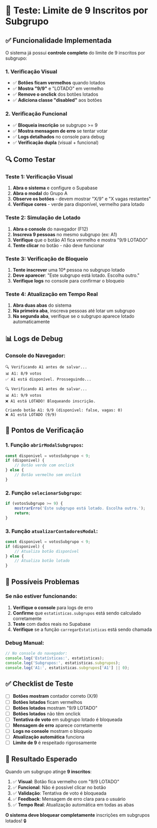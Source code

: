 # 🧪 Teste: Limite de 9 Inscritos por Subgrupo

## ✅ Funcionalidade Implementada

O sistema já possui **controle completo** do limite de 9 inscritos por subgrupo:

### 1. **Verificação Visual**
- ✅ **Botões ficam vermelhos** quando lotados
- ✅ **Mostra "9/9"** e "LOTADO" em vermelho
- ✅ **Remove o onclick** dos botões lotados
- ✅ **Adiciona classe "disabled"** aos botões

### 2. **Verificação Funcional**
- ✅ **Bloqueia inscrição** se subgrupo >= 9
- ✅ **Mostra mensagem de erro** se tentar votar
- ✅ **Logs detalhados** no console para debug
- ✅ **Verificação dupla** (visual + funcional)

## 🔍 Como Testar

### Teste 1: Verificação Visual
1. **Abra o sistema** e configure o Supabase
2. **Abra o modal** do Grupo A
3. **Observe os botões** - devem mostrar "X/9" e "X vagas restantes"
4. **Verifique cores** - verde para disponível, vermelho para lotado

### Teste 2: Simulação de Lotado
1. **Abra o console** do navegador (F12)
2. **Inscreva 9 pessoas** no mesmo subgrupo (ex: A1)
3. **Verifique** que o botão A1 fica vermelho e mostra "9/9 LOTADO"
4. **Tente clicar** no botão - não deve funcionar

### Teste 3: Verificação de Bloqueio
1. **Tente inscrever** uma 10ª pessoa no subgrupo lotado
2. **Deve aparecer**: "Este subgrupo está lotado. Escolha outro."
3. **Verifique logs** no console para confirmar o bloqueio

### Teste 4: Atualização em Tempo Real
1. **Abra duas abas** do sistema
2. **Na primeira aba**, inscreva pessoas até lotar um subgrupo
3. **Na segunda aba**, verifique se o subgrupo aparece lotado automaticamente

## 📊 Logs de Debug

### Console do Navegador:
```
🔍 Verificando A1 antes de salvar...
📊 A1: 8/9 votos
✅ A1 está disponível. Prosseguindo...

🔍 Verificando A1 antes de salvar...
📊 A1: 9/9 votos
❌ A1 está LOTADO! Bloqueando inscrição.

Criando botão A1: 9/9 (disponível: false, vagas: 0)
❌ A1 está LOTADO (9/9)
```

## 🎯 Pontos de Verificação

### 1. **Função `abrirModalSubgrupos`:**
```javascript
const disponivel = votosSubgrupo < 9;
if (disponivel) {
    // Botão verde com onclick
} else {
    // Botão vermelho sem onclick
}
```

### 2. **Função `selecionarSubgrupo`:**
```javascript
if (votosSubgrupo >= 9) {
    mostrarErro('Este subgrupo está lotado. Escolha outro.');
    return;
}
```

### 3. **Função `atualizarContadoresModal`:**
```javascript
const disponivel = votosSubgrupo < 9;
if (disponivel) {
    // Atualiza botão disponível
} else {
    // Atualiza botão lotado
}
```

## 🔧 Possíveis Problemas

### Se não estiver funcionando:

1. **Verifique o console** para logs de erro
2. **Confirme** que `estatisticas.subgrupos` está sendo calculado corretamente
3. **Teste** com dados reais no Supabase
4. **Verifique** se a função `carregarEstatisticas` está sendo chamada

### Debug Manual:
```javascript
// No console do navegador:
console.log('Estatísticas:', estatisticas);
console.log('Subgrupos:', estatisticas.subgrupos);
console.log('A1:', estatisticas.subgrupos['A1'] || 0);
```

## ✅ Checklist de Teste

- [ ] **Botões mostram** contador correto (X/9)
- [ ] **Botões lotados** ficam vermelhos
- [ ] **Botões lotados** mostram "9/9 LOTADO"
- [ ] **Botões lotados** não têm onclick
- [ ] **Tentativa de voto** em subgrupo lotado é bloqueada
- [ ] **Mensagem de erro** aparece corretamente
- [ ] **Logs no console** mostram o bloqueio
- [ ] **Atualização automática** funciona
- [ ] **Limite de 9** é respeitado rigorosamente

## 🎉 Resultado Esperado

Quando um subgrupo atinge **9 inscritos**:

1. ✅ **Visual**: Botão fica vermelho com "9/9 LOTADO"
2. ✅ **Funcional**: Não é possível clicar no botão
3. ✅ **Validação**: Tentativa de voto é bloqueada
4. ✅ **Feedback**: Mensagem de erro clara para o usuário
5. ✅ **Tempo Real**: Atualização automática em todas as abas

**O sistema deve bloquear completamente** inscrições em subgrupos lotados! 🔒 